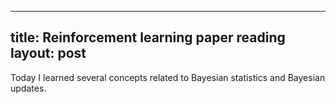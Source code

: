   ---
  title: Reinforcement learning paper reading
  layout: post
  ---

  Today I learned several concepts related to Bayesian statistics and Bayesian updates. 
